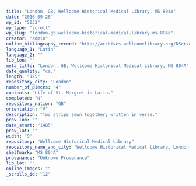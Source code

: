 ```yaml
---
title: "London, GB, Wellcome Historical Medical Library, MS 804A"
date: "2016-09-28"
wp_id: "5032"
wp_type: "scroll"
wp_slug: "london-gb-wellcome-historical-medical-library-ms-804a"
creator: "admin"
online_bibliography_record: "http://archives.wellcomelibrary.org/DServe/dserve.exe?dsqIni=Dserve.ini&dsqApp=Archive&dsqCmd=Show.tcl&dsqDb=Catalog&dsqPos=0&dsqSearch=%28AltRefNo%3D%27MS.804A%27%29"
language_1: "Latin"
language_2: ""
lib_lon: ""
meta_title: "London, GB, Wellcome Historical Medical Library, MS 804A"
date_quality: "ca."
length: "125"
repository_city: "London"
number_of_pieces: "4"
contents: "Life of St. Margret in Latin."
completed: "N"
repository_nation: "GB"
orientation: "V"
description: "Two strips sewn together; written in verse."
prov_lon: ""
date_start: "1485"
prov_lat: ""
width: "9"
repository: "Wellcome Historical Medical Library"
repository_name_and_city: "Wellcome Historical Medical Library, London GB"
shelfmark: "MS 804A"
provenance: "Unknown Provenance"
lib_lat: ""
online_images: ""
_scrolls_id: "12"
---
```




